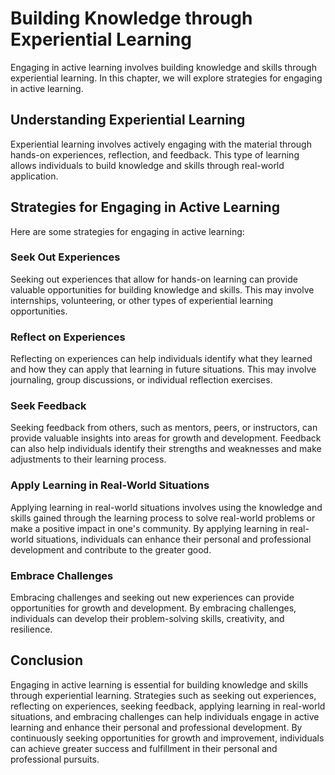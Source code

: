 Building Knowledge through Experiential Learning
========================================================================================

Engaging in active learning involves building knowledge and skills through experiential learning. In this chapter, we will explore strategies for engaging in active learning.

Understanding Experiential Learning
-----------------------------------

Experiential learning involves actively engaging with the material through hands-on experiences, reflection, and feedback. This type of learning allows individuals to build knowledge and skills through real-world application.

Strategies for Engaging in Active Learning
------------------------------------------

Here are some strategies for engaging in active learning:

### Seek Out Experiences

Seeking out experiences that allow for hands-on learning can provide valuable opportunities for building knowledge and skills. This may involve internships, volunteering, or other types of experiential learning opportunities.

### Reflect on Experiences

Reflecting on experiences can help individuals identify what they learned and how they can apply that learning in future situations. This may involve journaling, group discussions, or individual reflection exercises.

### Seek Feedback

Seeking feedback from others, such as mentors, peers, or instructors, can provide valuable insights into areas for growth and development. Feedback can also help individuals identify their strengths and weaknesses and make adjustments to their learning process.

### Apply Learning in Real-World Situations

Applying learning in real-world situations involves using the knowledge and skills gained through the learning process to solve real-world problems or make a positive impact in one's community. By applying learning in real-world situations, individuals can enhance their personal and professional development and contribute to the greater good.

### Embrace Challenges

Embracing challenges and seeking out new experiences can provide opportunities for growth and development. By embracing challenges, individuals can develop their problem-solving skills, creativity, and resilience.

Conclusion
----------

Engaging in active learning is essential for building knowledge and skills through experiential learning. Strategies such as seeking out experiences, reflecting on experiences, seeking feedback, applying learning in real-world situations, and embracing challenges can help individuals engage in active learning and enhance their personal and professional development. By continuously seeking opportunities for growth and improvement, individuals can achieve greater success and fulfillment in their personal and professional pursuits.
